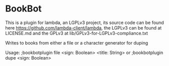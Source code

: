 # BookBot

This is a plugin for lambda, an LGPLv3 project, its source code can be found here https://github.com/lambda-client/lambda, the LGPLv3 can be found at LICENSE.md and the GPLv3 at lib/GPLv3-for-LGPLv3-compliance.txt  

Writes to books from either a file or a character generator for duping

Usage: ;bookbotplugin file <sign: Boolean> <title: String> or ;bookbotplugin dupe <sign: Boolean>
